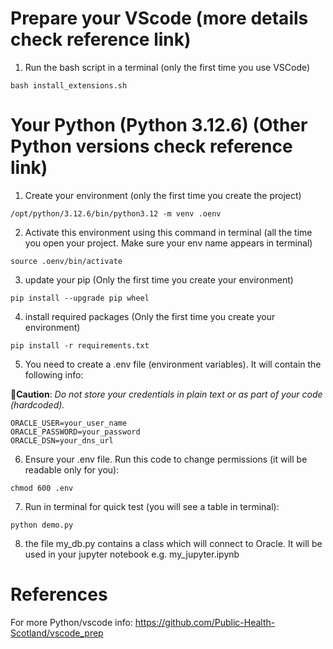 # Prepare your VScode (more details check reference link)
1. Run the bash script in a terminal (only the first time you use VSCode)
```
bash install_extensions.sh
```
# Your Python (Python 3.12.6) (Other Python versions check reference link)
1. Create your environment (only the first time you create the project)
```
/opt/python/3.12.6/bin/python3.12 -m venv .oenv
```
2. Activate this environment using this command in terminal (all the time you open your project. Make sure your env name appears in terminal)
```
source .oenv/bin/activate
```
3. update your pip (Only the first time you create your environment)
```
pip install --upgrade pip wheel
```
4. install required packages (Only the first time you create your environment)
```
pip install -r requirements.txt
```
5. You need to create a .env file (environment variables). It will contain the following info:

🔴**Caution**: *Do not store your credentials in plain text or as part of your code (hardcoded).*

```
ORACLE_USER=your_user_name
ORACLE_PASSWORD=your_password
ORACLE_DSN=your_dns_url
```
6. Ensure your .env file. Run this code to change permissions (it will be readable only for you):
```
chmod 600 .env
```
7. Run in terminal for quick test (you will see a table in terminal):
```
python demo.py
```
8. the file my_db.py contains a class which will connect to Oracle. It will be used in your 
jupyter notebook e.g. my_jupyter.ipynb

# References

For more Python/vscode info: https://github.com/Public-Health-Scotland/vscode_prep
